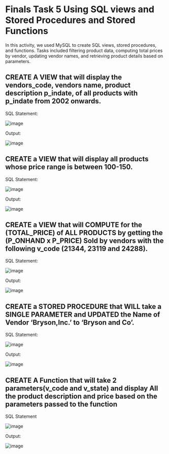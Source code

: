 # Finals Task 5 Using SQL views and Stored Procedures and Stored Functions



In this activity, we used MySQL to create SQL views, stored procedures, and functions. Tasks included filtering product data, computing total prices by vendor, updating vendor names, and retrieving product details based on parameters.


## CREATE A VIEW that will display the vendors_code, vendors name, product description p_indate, of all products with p_indate from 2002 onwards.


SQL Statement:


![image](https://github.com/user-attachments/assets/c64d9183-3b2d-491e-a5c2-233fe70ac8e6)


Output:

![image](https://github.com/user-attachments/assets/ab32fa4b-9f5e-40eb-9183-61f66d962de0)


## CREATE a VIEW that will display all products whose price range is between 100-150.


SQL Statement:


![image](https://github.com/user-attachments/assets/d19d2719-8698-4c54-8c6a-d6801116e189)

Output:


![image](https://github.com/user-attachments/assets/02aa16f8-7957-4271-9ee1-682e1e18542d)

## CREATE a VIEW that will COMPUTE for the (TOTAL_PRICE) of ALL PRODUCTS by getting the (P_ONHAND x P_PRICE) Sold by vendors with the following v_code (21344, 23119 and 24288).

SQL Statement:


![image](https://github.com/user-attachments/assets/1e794a51-d7d2-42e8-b4f3-ad133bd559cf)

Output:


![image](https://github.com/user-attachments/assets/383c1906-0fa4-4e50-bb04-e397022c5ece)

## CREATE a STORED PROCEDURE that WILL take a SINGLE PARAMETER and UPDATED the Name of Vendor ‘Bryson,Inc.’ to ‘Bryson and Co’.

SQL Statement:


![image](https://github.com/user-attachments/assets/600fc5cd-4074-49e8-9faa-6305d71198a0)

Output:


![image](https://github.com/user-attachments/assets/f527668b-3d38-46e8-916b-fa66d4af8d6f)

## CREATE A Function that will take 2 parameters(v_code and v_state) and display All the product description and price based on the parameters passed to the function


SQL Statement


![image](https://github.com/user-attachments/assets/f6a8d8e7-ef5b-46a2-bc7c-0a7c7f3ffa23)

Output:


![image](https://github.com/user-attachments/assets/354fdbe9-dba8-4e56-b93d-39a908c66e09)









